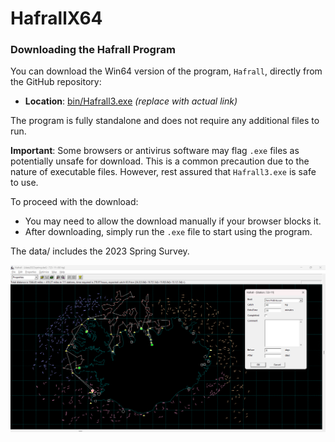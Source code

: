 # HafrallX64

### Downloading the Hafrall Program

You can download the Win64 version of the program, `Hafrall`, directly from the GitHub repository:

- **Location**: [bin/Hafrall3.exe](https://github.com/tprunarsson/HafrallX64/blob/main/bin/Hafrall3.exe) *(replace with actual link)*

The program is fully standalone and does not require any additional files to run.

**Important**: Some browsers or antivirus software may flag `.exe` files as potentially unsafe for download. This is a common precaution due to the nature of executable files. However, rest assured that `Hafrall3.exe` is safe to use.

To proceed with the download:
- You may need to allow the download manually if your browser blocks it.
- After downloading, simply run the `.exe` file to start using the program.


The data/ includes the 2023 Spring Survey.

![see screenshot](images/screenshot.png)
